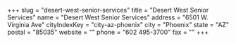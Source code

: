 +++
slug = "desert-west-senior-services"
title = "Desert West Senior Services"
name = "Desert West Senior Services"
address = "6501 W. Virginia Ave"
cityIndexKey = "city-az-phoenix"
city = "Phoenix"
state = "AZ"
postal = "85035"
website = ""
phone = "602 495-3700"
fax = ""
+++
